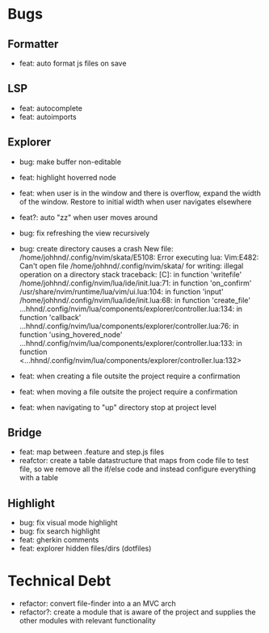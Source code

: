 # Bugs


## Formatter

- feat: auto format js files on save

## LSP

- feat: autocomplete
- feat: autoimports

## Explorer

- bug: make buffer non-editable
- feat: highlight hoverred node
- feat: when user is in the window and there is overflow, expand the width of the window. Restore to initial width when user navigates elsewhere
- feat?: auto "zz" when user moves around
- bug: fix refreshing the view recursively
- bug: create directory causes a crash
    <trace>
    New file: /home/johhnd/.config/nvim/skata/E5108: Error executing lua: Vim:E482: Can't open file /home/johhnd/.config/nvim/skata/ for writing: illegal operation on a directory
    stack traceback:
            [C]: in function 'writefile'
            /home/johhnd/.config/nvim/lua/ide/init.lua:71: in function 'on_confirm'
            /usr/share/nvim/runtime/lua/vim/ui.lua:104: in function 'input'
            /home/johhnd/.config/nvim/lua/ide/init.lua:68: in function 'create_file'
            ...hhnd/.config/nvim/lua/components/explorer/controller.lua:134: in function 'callback'
            ...hhnd/.config/nvim/lua/components/explorer/controller.lua:76: in function 'using_hovered_node'
            ...hhnd/.config/nvim/lua/components/explorer/controller.lua:133: in function <...hhnd/.config/nvim/lua/components/explorer/controller.lua:132>
    </trace>

- feat: when creating a file outsite the project require a confirmation
- feat: when moving a file outsite the project require a confirmation
- feat: when navigating to "up" directory stop at project level

## Bridge

- feat: map between .feature and step.js files
- reafctor: create a table datastructure that maps from code file to test file, so we remove all the if/else code and instead configure everything with a table

## Highlight

- bug: fix visual mode highlight
- bug: fix search highlight
- feat: gherkin comments
- feat: explorer hidden files/dirs (dotfiles)

# Technical Debt

- refactor: convert file-finder into a an MVC arch
- refactor?: create a module that is aware of the project and supplies the other modules with relevant functionality


